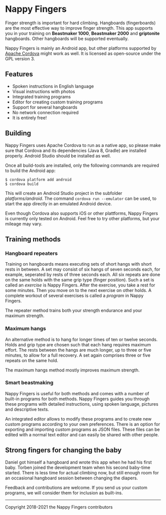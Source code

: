 # Nappy Fingers

Finger strength is important for hard climbing. Hangboards (fingerboards) are the most effective way to improve finger strength.
This app supports you in your training on **Beastmaker 1000**, **Beastmaker 2000** and **griptonite** hangboards. Other hangboards will be supported eventually.

Nappy Fingers is mainly an Android app, but other platforms supported by [Apache Cordova](https://cordova.apache.org/) might work as well. It is licensed as open-source under the GPL version 3.

## Features

* Spoken instructions in English language
* Visual instructions with photos
* Integrated training programs
* Editor for creating custom training programs
* Support for several hangboards
* No network connection required
* It is entirely free!

## Building

Nappy Fingers uses Apache Cordova to run as a native app, so please make sure that Cordova and its dependencies (Java 8, Gradle) are installed properly. Android Studio should be installed as well.

Once all build-tools are installed, only the following commands are required to build the Android app:

```
$ cordova platform add android
$ cordova build
```

This will create an Android Studio project in the subfolder *platforms/android*. The command `cordova run --emulator` can be used, to start the app directly in an emulated Android device.

Even though Cordova also supports iOS or other plattforms, Nappy Fingers is currently only tested on Android. Feel free to try other platforms, but your mileage may vary. 

## Training methods

### Hangboard repeaters

Training on hangboards means executing sets of short hangs with short rests in between. A set may consist of six hangs of seven seconds each, for example, seperated by rests of three seconds each. All six repeats are done on the same holds with the same grip type (finger position). Such a set is called an *exercise* is Nappy Fingers. After the exercise, you take a rest for some minutes. Then you move on to the next exercise on other holds. A complete workout of several exercises is called a *program* in Nappy Fingers.

The repeater method trains both your strength endurance and your maximum strength.

### Maximum hangs

An alternative method is to hang for longer times of ten or twelve seconds. Holds and grip type are chosen such that each hang requires maximum effort. The rests between the hangs are much longer, up to three or five minutes, to allow for a full recovery. A set again comprises three or five repeats on the same hold.

The maximum hangs method mostly improves maximum strength.

### Smart beastmaking

Nappy Fingers is useful for both methods and comes with a number of built-in programs for both methods. Nappy Fingers guides you through these programs with detailed instructions, using spoken language, pictures and descriptive texts.

An integrated editor allows to modify these programs and to create new custom programs according to your own preferences. There is an option for exporting and importing custom programs as JSON files. These files can be edited with a normal text editor and can easily be shared with other people.

## Strong fingers for changing the baby

Daniel got himself a hangboard and wrote this app when he had his first baby. Torben joined the development team when his second baby-time started. There is less time for actual climbing now, but still enough room for an occasional hangboard session between changing the diapers.

Feedback and contributions are welcome. If you send us your custom programs, we will consider them for inclusion as built-ins.

----

Copyright 2018-2021 the Nappy Fingers contributors
